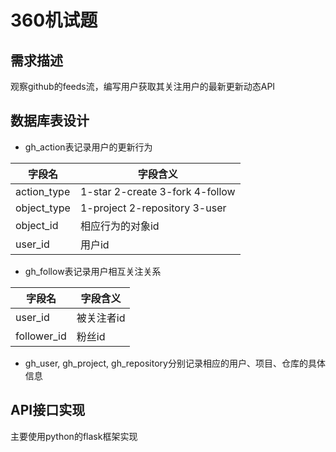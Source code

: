 # 360机试题

## 需求描述
观察github的feeds流，编写用户获取其关注用户的最新更新动态API

## 数据库表设计

- gh_action表记录用户的更新行为

| 字段名 | 字段含义 |
| -- | -- |
| action_type | 1-star 2-create 3-fork 4-follow |
| object_type | 1-project 2-repository 3-user |
| object_id | 相应行为的对象id |
| user_id | 用户id |

- gh_follow表记录用户相互关注关系
  
| 字段名 | 字段含义 |
| -- | -- |
| user_id | 被关注者id |
| follower_id | 粉丝id |

- gh_user, gh_project, gh_repository分别记录相应的用户、项目、仓库的具体信息

## API接口实现
主要使用python的flask框架实现


